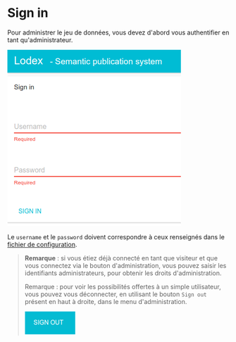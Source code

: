 # Sign in

Pour administrer le jeu de données, vous devez d'abord vous authentifier en tant qu'administrateur.

![](/assets/AdministrationLogin.png)

Le `username` et le `password` doivent correspondre à ceux renseignés dans le [fichier de configuration](/Configuration/Authentification/README.md).

> **Remarque** : si vous étiez déjà connecté en tant que visiteur et que vous connectez via le bouton d'administration, vous pouvez saisir les identifiants administrateurs, pour obtenir les droits d'administration.
>
> Remarque : pour voir les possibilités offertes à un simple utilisateur, vous pouvez vous déconnecter, en utilisant le bouton `Sign out` présent en haut à droite, dans le menu d'administration.
>
> ![](/assets/AdministrationLoginSignOut.png)



